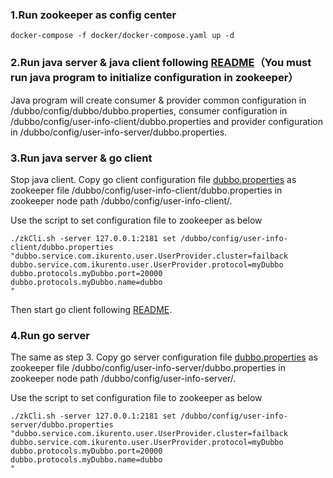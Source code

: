 ### 1.Run zookeeper as config center

```docker-compose -f docker/docker-compose.yaml up -d```

### 2.Run java server & java client following [README](https://github.com/dubbogo/dubbo-samples/blob/master/golang/README.md)（You must run java program to initialize configuration in zookeeper）

Java program will create consumer & provider common configuration in /dubbo/config/dubbo/dubbo.properties, consumer configuration in /dubbo/config/user-info-client/dubbo.properties
 and provider configuration in /dubbo/config/user-info-server/dubbo.properties.
 
### 3.Run java server & go client 

Stop java client. Copy go client configuration file [dubbo.properties](https://github.com/dubbogo/dubbo-samples/blob/master/golang/configcenter/zookeeper/dubbo/go-client/profiles/dev/dubbo/config/user-info-client/dubbo.properties) as 
zookeeper file /dubbo/config/user-info-client/dubbo.properties in zookeeper node path /dubbo/config/user-info-client/.

Use the script to set configuration file to zookeeper as below
```
./zkCli.sh -server 127.0.0.1:2181 set /dubbo/config/user-info-client/dubbo.properties "dubbo.service.com.ikurento.user.UserProvider.cluster=failback
dubbo.service.com.ikurento.user.UserProvider.protocol=myDubbo
dubbo.protocols.myDubbo.port=20000
dubbo.protocols.myDubbo.name=dubbo
"
```

Then start go client following [README](https://github.com/dubbogo/dubbo-samples/blob/master/golang/README.md).

### 4.Run go server

The same as step 3. Copy go server configuration file [dubbo.properties](https://github.com/dubbogo/dubbo-samples/blob/master/golang/configcenter/zookeeper/dubbo/go-server/profiles/dev/dubbo/config/user-info-server/dubbo.properties) as 
zookeeper file /dubbo/config/user-info-server/dubbo.properties in zookeeper node path /dubbo/config/user-info-server/.

Use the script to set configuration file to zookeeper as below
```
./zkCli.sh -server 127.0.0.1:2181 set /dubbo/config/user-info-server/dubbo.properties "dubbo.service.com.ikurento.user.UserProvider.cluster=failback
dubbo.service.com.ikurento.user.UserProvider.protocol=myDubbo
dubbo.protocols.myDubbo.port=20000
dubbo.protocols.myDubbo.name=dubbo
"
```